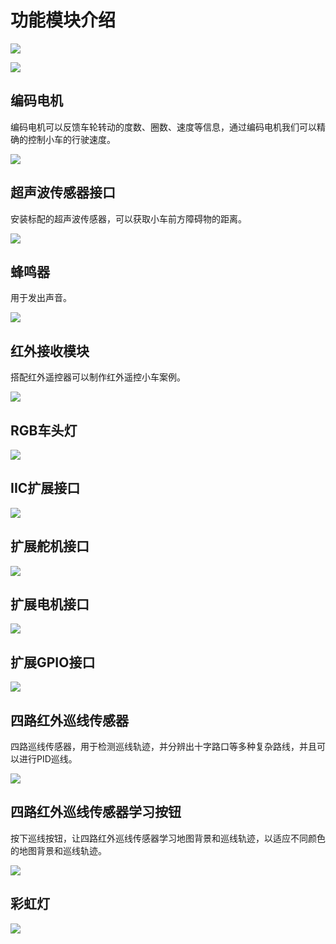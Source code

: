﻿---
sidebar_position: 6
sidebar_label: 功能模块介绍
---

# 功能模块介绍

![](https://wiki-media-ef.oss-cn-hongkong.aliyuncs.com//images/cutebot-pro-function-a.png)

![](https://wiki-media-ef.oss-cn-hongkong.aliyuncs.com//images/cutebot-pro-function-b.png)

## 编码电机

编码电机可以反馈车轮转动的度数、圈数、速度等信息，通过编码电机我们可以精确的控制小车的行驶速度。

![](https://wiki-media-ef.oss-cn-hongkong.aliyuncs.com//images/cutebot-pro-function-01.png)


## 超声波传感器接口

安装标配的超声波传感器，可以获取小车前方障碍物的距离。

![](https://wiki-media-ef.oss-cn-hongkong.aliyuncs.com//images/cutebot-pro-function-02.png)

## 蜂鸣器

用于发出声音。

![](https://wiki-media-ef.oss-cn-hongkong.aliyuncs.com//images/cutebot-pro-function-03.png)

## 红外接收模块

搭配红外遥控器可以制作红外遥控小车案例。

![](https://wiki-media-ef.oss-cn-hongkong.aliyuncs.com//images/cutebot-pro-function-04.png)

## RGB车头灯

![](https://wiki-media-ef.oss-cn-hongkong.aliyuncs.com//images/cutebot-pro-function-05.png)

## IIC扩展接口

![](https://wiki-media-ef.oss-cn-hongkong.aliyuncs.com//images/cutebot-pro-function-06.png)

## 扩展舵机接口

![](https://wiki-media-ef.oss-cn-hongkong.aliyuncs.com//images/cutebot-pro-function-07.png)

## 扩展电机接口

![](https://wiki-media-ef.oss-cn-hongkong.aliyuncs.com//images/cutebot-pro-function-08.png)

## 扩展GPIO接口

![](https://wiki-media-ef.oss-cn-hongkong.aliyuncs.com//images/cutebot-pro-function-09.png)

## 四路红外巡线传感器

四路巡线传感器，用于检测巡线轨迹，并分辨出十字路口等多种复杂路线，并且可以进行PID巡线。

![](https://wiki-media-ef.oss-cn-hongkong.aliyuncs.com//images/cutebot-pro-function-10.png)

## 四路红外巡线传感器学习按钮

按下巡线按钮，让四路红外巡线传感器学习地图背景和巡线轨迹，以适应不同颜色的地图背景和巡线轨迹。

![](https://wiki-media-ef.oss-cn-hongkong.aliyuncs.com//images/cutebot-pro-function-11.png)

## 彩虹灯

![](https://wiki-media-ef.oss-cn-hongkong.aliyuncs.com//images/cutebot-pro-function-12.png)
